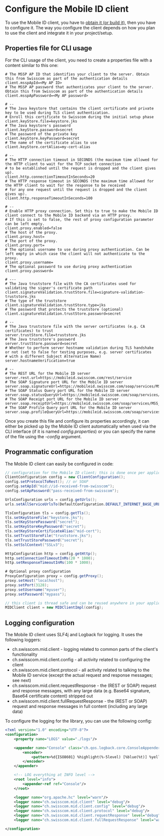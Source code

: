# Configure the Mobile ID client

To use the Mobile ID client, you have to [obtain it (or build it)](build-download-or-link.md), then you have to configure it. The way
you configure the client depends on how you plan to use the client and integrate it in your project/setup.

## Properties file for CLI usage

For the CLI usage of the client, you need to create a properties file with a content similar to this one:

```properties
# The MSSP AP ID that identifies your client to the server. Obtain this from Swisscom as part of the authentication details
client.msspApId=<My AP ID>
# The MSSP AP password that authenticates your client to the server. Obtain this from Swisscom as part of the authentication details
client.msspApPassword=<My AP password>

# --
# The Java keystore that contains the client certificate and private key to be used during TLS client authentication. 
# Enroll this certificate to Swisscom during the initial setup phase
client.keyStore.file=keystore.jks
# The Java keystore's password 
client.keyStore.password=secret
# The password of the private key 
client.keyStore.keyPassword=secret
# The name of the certificate alias to use 
client.keyStore.certAlias=my-cert-alias

# --
# The HTTP connection timeout in SECONDS (the maximum time allowed for the HTTP client to wait for the TCP socket connection
# to be established until the request is dropped and the client gives up).
client.http.connectionTimeoutInSeconds=20
# The HTTP response timeout in SECONDS (the maximum time allowed for the HTTP client to wait for the response to be received
# for any one request until the request is dropped and the client gives up).
client.http.responseTimeoutInSeconds=100

# --
# Enable HTTP proxy connection. Set this to true to make the Mobile ID client connect to the Mobile ID backend via an HTTP proxy.
# If this is set to false, the rest of proxy configuration parameter can be left empty. 
client.proxy.enabled=false
# The host of the proxy. 
client.proxy.host=
# The port of the proxy.
client.proxy.port=
# The optional username to use during proxy authentication. Can be left empty in which case the client will not authenticate to the proxy.
client.proxy.username=
# The optional password to use during proxy authentication
client.proxy.password=

# ---
# The Java truststore file with the CA certificates used for validating the signer's certificate path
client.signatureValidation.trustStore.file=signature-validation-truststore.jks
# The type of the truststore
client.signatureValidation.trustStore.type=jks
# The password that protects the truststore (optional)
client.signatureValidation.trustStore.password=secret

# --
# The Java truststore file with the server certificates (e.g. CA certificates) to trust
server.trustStore.file=truststore.jks
# The Java truststore's password
server.trustStore.password=secret
# Whether to perform server hostname validation during TLS handshake or not (set to false for testing purposes, e.g. server certificates
# with a different Subject Alternative Name) 
server.hostnameVerification=true

# --
# The REST URL for the Mobile ID server
server.rest.url=https://mobileid.swisscom.com/rest/service
# The SOAP Signature port URL for the Mobile ID server 
server.soap.signatureUrl=https://mobileid.swisscom.com/soap/services/MSS_SignaturePort
# The SOAP Status Query port URL for the Mobile ID server
server.soap.statusQueryUrl=https://mobileid.swisscom.com/soap/services/MSS_StatusQueryPort
# The SOAP Receipt port URL for the Mobile ID server
server.soap.receiptUrl=https://mobileid.swisscom.com/soap/services/MSS_ReceiptPort
# The SOAP Profile Query port URL for the Mobile ID server
server.soap.profileQueryUrl=https://mobileid.swisscom.com/soap/services/MSS_ProfileQueryPort
```

Once you create this file and configure its properties accordingly, it can either be picked up by the Mobile ID client automatically
when used via the CLI interface (if it is named _config.properties_) or you can specify the name of the file using the _-config_ 
argument.

## Programmatic configuration

The Mobile ID client can easily be configured in code:
```java
// configuration for the Mobile ID client; this is done once per application lifetime
ClientConfiguration config = new ClientConfiguration();
config.setProtocolToRest(); // or SOAP
config.setApId("mid://id-received-from-swisscom");
config.setApPassword("pass-received-from-swisscom");

UrlsConfiguration urls = config.getUrls();
urls.setAllServiceUrlsTo(DefaultConfiguration.DEFAULT_INTERNET_BASE_URL + DefaultConfiguration.REST_ENDPOINT_SUB_URL);

TlsConfiguration tls = config.getTls();
tls.setKeyStoreFile("keystore.jks");
tls.setKeyStorePassword("secret");
tls.setKeyStoreKeyPassword("secret");
tls.setKeyStoreCertificateAlias("mid-cert");
tls.setTrustStoreFile("truststore.jks");
tls.setTrustStorePassword("secret");
tls.setSslContext("SSLv3");

HttpConfiguration http = config.getHttp();
http.setConnectionTimeoutInMs(20 * 1000);
http.setResponseTimeoutInMs(100 * 1000);

# Optional proxy configuration
ProxyConfiguration proxy = config.getProxy();
proxy.setHost("localhost");
proxy.setPort(3128);
proxy.setUsername("myuser");
proxy.setPassword("mypass");

// this client is thread safe and can be reused anywhere in your application
MIDClient client = new MIDClientImpl(config);
```

## Logging configuration

The Mobile ID client uses SLF4j and Logback for logging. It uses the following loggers:

- ch.swisscom.mid.client - logging related to common parts of the client's functionality
- ch.swisscom.mid.client.config - all activity related to configuring the client
- ch.swisscom.mid.client.protocol - all activity related to talking to the Mobile ID service (except the actual request and response messages; see next)
- ch.swisscom.mid.client.requestResponse - the (REST or SOAP) request and response messages, with any large data (e.g. Base64 signature, Base64 certificate content) stripped out
- ch.swisscom.mid.client.fullRequestResponse - the (REST or SOAP) request and response messages in full content (including any large data)

To configure the logging for the library, you can use the following config:
```xml
<?xml version="1.0" encoding="UTF-8"?>
<configuration>
    <property name="LOGS" value="./logs"/>

    <appender name="Console" class="ch.qos.logback.core.ConsoleAppender">
        <encoder>
            <pattern>%d{ISO8601} %highlight(%-5level) [%blue(%t)] %yellow(%C{1.}): %msg%n%throwable</pattern>
        </encoder>
    </appender>

    <!-- LOG everything at INFO level -->
    <root level="info">
        <appender-ref ref="Console"/>
    </root>

    <logger name="org.apache.hc" level="warn"/>
    <logger name="ch.swisscom.mid.client" level="debug"/>
    <logger name="ch.swisscom.mid.client.config" level="debug"/>
    <logger name="ch.swisscom.mid.client.protocol" level="debug"/>
    <logger name="ch.swisscom.mid.client.requestResponse" level="debug"/>
    <logger name="ch.swisscom.mid.client.fullRequestResponse" level="warn"/>

</configuration>
```
